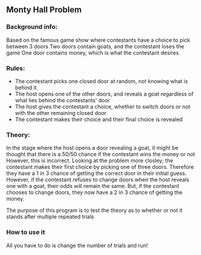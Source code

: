 ## Monty Hall Problem

### Background info:
Based on the famous game show where contestants have a choice to pick between 3 doors
Two doors contain goats, and the contestant loses the game
One door contains money, which is what the contestant desires

### Rules:
- The contestant picks one closed door at random, not knowing what is behind it
- The host opens one of the other doors, and reveals a goat regardless of what lies behind the contestants' door
- The host gives the contestant a choice, whether to switch doors or not with the other remaining closed door
- The contestant makes their choice and their final choice is revealed

### Theory:
In the stage where the host opens a door revealing a goat, it might be thought that there is a 50/50 chance if the contestant wins the money or not
However, this is incorrect. 
Looking at the problem more closley; the contestant makes their first choice by picking one of three doors.
Therefore they have a 1 in 3 chance of getting the correct door in their initial guess.
However, if the contestant refuses to change doors when the host reveals one with a goat, their odds will remain the same.
But, if the contestant chooses to change doors, they now have a 2 in 3 chance of getting the money. 

The purpose of this program is to test the theory as to whether or not it stands after multiple repeated trials

### How to use it 
All you have to do is change the number of trials and run!